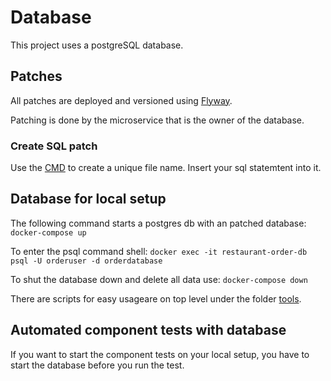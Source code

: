 # Database
This project uses a postgreSQL database.

## Patches
All patches are deployed and versioned using [Flyway](https://flywaydb.org/).

Patching is done by the microservice that is the owner of the database.

### Create SQL patch
Use the [CMD](create-new-patch.cmd) to create a unique file name. Insert your sql statemtent into it.

## Database for local setup
The following command starts a postgres db with an patched database:
`docker-compose up`

To enter the psql command shell:
`docker exec -it restaurant-order-db psql -U orderuser -d orderdatabase`

To shut the database down and delete all data use:
`docker-compose down`

There are scripts for easy usageare on top level under the folder [tools](../tools).

## Automated component tests with database
If you want to start the component tests on your local setup, you have to start the database before you run the test.
